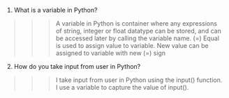 1. What is a variable in Python?
>>> A variable in Python is container where any expressions of string, integer or float datatype can be stored, and can be accessed later by calling the variable name.
 (=) Equal is used to assign value to variable.
New value can be assigned to variable with new (=) sign

2. How do you take input from user in Python?
>>> I take input from user in Python using the input() function. I use a variable to capture the value of input().
